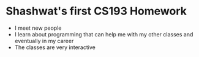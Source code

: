 # Shashwat's first CS193 Homework
- I meet new people
- I learn about programming that can help me with my other classes and eventually in my career
- The classes are very interactive 

